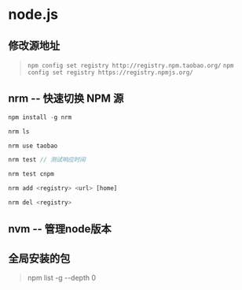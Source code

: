 # node.js

## 修改源地址

> `npm config set registry http://registry.npm.taobao.org/`
> `npm config set registry https://registry.npmjs.org/`

## nrm -- 快速切换 NPM 源

```javascript
npm install -g nrm

nrm ls

nrm use taobao

nrm test // 测试响应时间

nrm test cnpm

nrm add <registry> <url> [home]

nrm del <registry>
```

## nvm -- 管理node版本

## 全局安装的包

> npm list -g --depth 0
